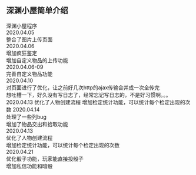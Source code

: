 ## 深渊小屋简单介绍
深渊小屋程序  
2020.04.05  
整合了图片上传页面  
2020.04.06  
增加疯狂鉴定  
增加自定义物品的上传功能  
2020.04.06-09  
完善自定义物品功能  
2020.04.10  
对页面进行了优化，让之前好几次http的ajax传输合并成一次全传完  
想吐槽一下，好久没有写日志了，经常忘记写日志的，不是好习惯啊。。。  
2020.04.13
优化了人物创建流程
增加检定统计功能，可以统计每个检定出现的次数
2020.04.14  
处理了一些列bug  
增加了物品交出和拾取功能  
2020.04.13  
优化了人物创建流程  
增加检定统计功能，可以统计每个检定出现的次数  
2020.04.21  
优化骰子功能，玩家能直接投骰子  
增加私信功能和暗骰  
